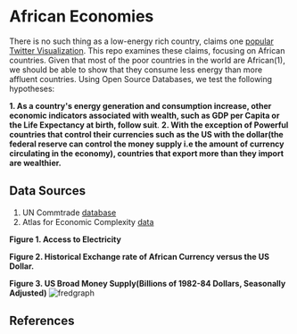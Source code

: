 # African Economies
There is no such thing as a low-energy rich country, claims one [popular Twitter Visualization](https://twitter.com/DrTBehrens/status/1761132691871711614). This repo examines these claims, focusing on African countries. Given that most of the poor countries in the world are African(1), we should be able to show that they consume less energy than more affluent countries. Using Open Source Databases, we test the following hypotheses:

**1. As a country's energy generation and consumption increase, other economic indicators associated with wealth, such as GDP per Capita or the Life Expectancy at birth, follow suit**. 
**2. With the exception of Powerful countries that control their currencies such as the US with the dollar(the federal reserve can control the money supply i.e the amount of currency circulating in the economy), countries that export more than they import are wealthier.**

## **Data Sources**
1. UN Commtrade [database](https://comtradedeveloper.un.org/)
2. Atlas for Economic Complexity [data](https://atlas.cid.harvard.edu/)

**Figure 1. Access to Electricity**

**Figure 2. Historical Exchange rate of African Currency versus the US Dollar.**

**Figure 3. US Broad Money Supply(Billions of 1982-84 Dollars, Seasonally Adjusted)** 
![fredgraph](https://github.com/LNshuti/african-currencies/assets/13305262/fb83b67c-7321-4b70-8242-d2bd90f38283)


## **References**




